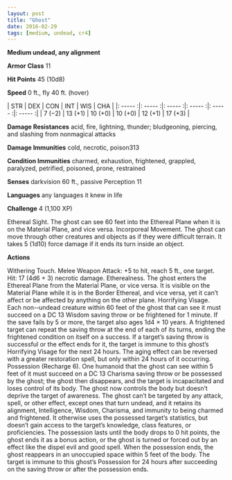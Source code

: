 ```yaml
---
layout: post
title: "Ghost"
date: 2016-02-29
tags: [medium, undead, cr4]
---
```


**Medium undead, any alignment**

**Armor Class** 11

**Hit Points** 45 (10d8)

**Speed** 0 ft., fly 40 ft. (hover)

|   STR   |   DEX   |   CON   |   INT   |   WIS   |   CHA   |
|: ----- :|: ----- :|: ----- :|: ----- :|: ----- :|: ----- :|
| 7 (−2) | 13 (+1) | 10 (+0) | 10 (+0) | 12 (+1) | 17 (+3) |

**Damage Resistances** acid, fire, lightning, thunder; bludgeoning, piercing, and slashing from nonmagical attacks 

**Damage Immunities** cold, necrotic, poison313 

**Condition Immunities** charmed, exhaustion, frightened, grappled, paralyzed, petrified, poisoned, prone, restrained 

**Senses** darkvision 60 ft., passive Perception 11 

**Languages** any languages it knew in life 

**Challenge** 4 (1,100 XP)

 Ethereal Sight. The ghost can see 60 feet into the Ethereal Plane when it is on the Material Plane, and vice versa. Incorporeal Movement. The ghost can move through other creatures and objects as if they were difficult terrain. It takes 5 (1d10) force damage if it ends its turn inside an object. 

**Actions** 

Withering Touch. Melee Weapon Attack: +5 to hit, reach 5 ft., one target. Hit: 17 (4d6 + 3) necrotic damage. Etherealness. The ghost enters the Ethereal Plane from the Material Plane, or vice versa. It is visible on the Material Plane while it is in the Border Ethereal, and vice versa, yet it can’t affect or be affected by anything on the other plane. Horrifying Visage. Each non-­‐undead creature within 60 feet of the ghost that can see it must succeed on a DC 13 Wisdom saving throw or be frightened for 1 minute. If the save fails by 5 or more, the target also ages 1d4 × 10 years. A frightened target can repeat the saving throw at the end of each of its turns, ending the frightened condition on itself on a success. If a target’s saving throw is successful or the effect ends for it, the target is immune to this ghost’s Horrifying Visage for the next 24 hours. The aging effect can be reversed with a greater restoration spell, but only within 24 hours of it occurring. Possession (Recharge 6). One humanoid that the ghost can see within 5 feet of it must succeed on a DC 13 Charisma saving throw or be possessed by the ghost; the ghost then disappears, and the target is incapacitated and loses control of its body. The ghost now controls the body but doesn’t deprive the target of awareness. The ghost can’t be targeted by any attack, spell, or other effect, except ones that turn undead, and it retains its alignment, Intelligence, Wisdom, Charisma, and immunity to being charmed and frightened. It otherwise uses the possessed target’s statistics, but doesn’t gain access to the target’s knowledge, class features, or proficiencies. The possession lasts until the body drops to 0 hit points, the ghost ends it as a bonus action, or the ghost is turned or forced out by an effect like the dispel evil and good spell. When the possession ends, the ghost reappears in an unoccupied space within 5 feet of the body. The target is immune to this ghost’s Possession for 24 hours after succeeding on the saving throw or after the possession ends.